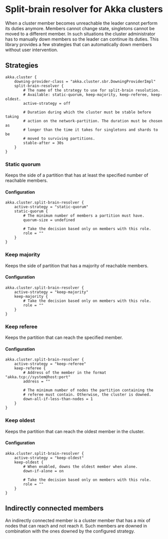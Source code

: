 # Split-brain resolver for Akka clusters

When a cluster member becomes unreachable the leader cannot perform its 
duties anymore. Members cannot change state, singletons cannot be moved
to a different member. In such situations the cluster administrator has
to manually down members so the leader can continue its duties. This 
library provides a few strategies that can automatically down members 
without user intervention.

## Strategies
```hocon
akka.cluster {
    downing-provider-class = "akka.cluster.sbr.DowningProviderImpl"
    split-brain-resolver {
        # The name of the strategy to use for split-brain resolution.
        # Available: static-quorum, keep-majority, keep-referee, keep-oldest.
        active-strategy = off
     
        # Duration during which the cluster must be stable before taking
        # action on the network-partition. The duration must be chosen as
        # longer than the time it takes for singletons and shards to be 
        # moved to surviving partitions.
        stable-after = 30s
    }
}
```


### Static quorum
Keeps the side of a partition that has at least the specified number of reachable members.

#### Configuration
```hocon
akka.cluster.split-brain-resolver {
    active-strategy = "static-quorum"
    static-quorum {
        # The minimum number of members a partition must have.
        quorum-size = undefined
        
        # Take the decision based only on members with this role.
        role = ""
    }
}
```

### Keep majority
Keeps the side of partition that has a majority of reachable members.

#### Configuration
```hocon
akka.cluster.split-brain-resolver {
    active-strategy = "keep-majority"
    keep-majority {
        # Take the decision based only on members with this role.
        role = ""
    }
}
```

### Keep referee
Keeps the partition that can reach the specified member.

#### Configuration
```hocon
akka.cluster.split-brain-resolver {
    active-strategy = "keep-referee"
    keep-referee {
        # Address of the member in the format "akka.tcp://system@host:port"
        address = ""
        
        # The minimum number of nodes the partition containing the 
        # referee must contain. Otherwise, the cluster is downed.
        down-all-if-less-than-nodes = 1
    }
}
```

### Keep oldest
Keeps the partition that can reach the oldest member in the cluster.

#### Configuration

```hocon
akka.cluster.split-brain-resolver {
    active-strategy = "keep-oldest"
    keep-oldest {
        # When enabled, downs the oldest member when alone.
        down-if-alone = on
        
        # Take the decision based only on members with this role.
        role = ""
    }
}
```

## Indirectly connected members
An indirectly connected member is a cluster member that has a mix of nodes
that can reach and not reach it. Such members are downed in combination 
with the ones downed by the configured strategy.